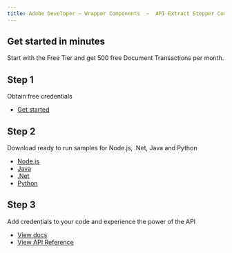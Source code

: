 ```yaml
---
title: Adobe Developer — Wrapper Components  —  API Extract Stepper Component
---
```




<TitleBlock slots="heading, text" theme="light" className="titleBlock-align-left"/>

## Get started in minutes

Start with the Free Tier and get 500 free Document Transactions per month.

<TextBlock slots="heading, text, buttons" width="33%" theme="light"  className='align-left horizontal-align'/>

## Step 1

Obtain free credentials

- [Get started](/interstitial/?api=pdf-accessibility-auto-tag-api)

<TextBlock slots="heading, text, buttons" width="33%" theme="light" variantsTypePrimary='secondary' variantsTypeSecondary='secondary' variantStyleFill="outline" variantStyleOutline="outline"  className='align-left link'/>

## Step 2

Download ready to run samples for Node.js, .Net, Java and Python

- [Node.js](https://github.com/adobe/pdfservices-node-sdk-samples)
- [Java](https://github.com/adobe/pdfservices-java-sdk-samples)
- [.Net](https://github.com/adobe/PDFServices.NET.SDK.Samples)
- [Python](https://github.com/adobe/pdfservices-python-sdk-samples)

<TextBlock slots="heading, text, buttons" width="33%" theme="light"  className='align-left horizontal-align link extract-stepper-api-reference' headerElementType="h2" />

## Step 3

Add credentials to your code and experience the power of the API

- [View docs](https://developer.adobe.com/document-services/docs/overview/pdf-accessibility-auto-tag-api/)
- [View API Reference](https://developer.adobe.com/document-services/docs/apis/#tag/PDF-Accessibility-Auto-Tag)
